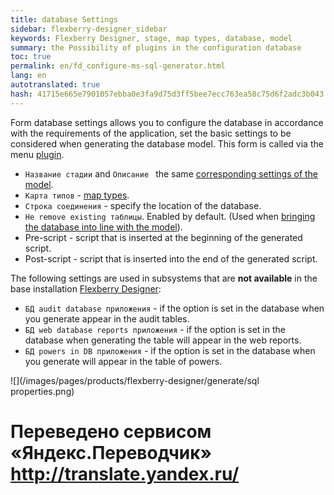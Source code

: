 ```yaml
--- 
title: database Settings 
sidebar: flexberry-designer_sidebar 
keywords: Flexberry Designer, stage, map types, database, model 
summary: the Possibility of plugins in the configuration database 
toc: true 
permalink: en/fd_configure-ms-sql-generator.html 
lang: en 
autotranslated: true 
hash: 41715e665e7901057ebba0e3fa9d75d3ff5bee7ecc763ea58c75d6f2adc3b043 
--- 
```


Form database settings allows you to configure the database in accordance with the requirements of the application, set the basic settings to be considered when generating the database model. This form is called via the menu [plugin](fo_orm-case-plugin.html). 

* `Название стадии` and `Описание ` the same [corresponding settings of the model](fd_project-customization.html). 
* `Карта типов` - [map types](fd_types-map.html). 
* `Строка соединения` - specify the location of the database. 
* `Не remove existing таблицы`. Enabled by default. (Used when [bringing the database into line with the model](fd_matching-db.html)). 
* Pre-script - script that is inserted at the beginning of the generated script. 
* Post-script - script that is inserted into the end of the generated script. 

The following settings are used in subsystems that are __not available__ in the base installation [Flexberry Designer](fd_landing_page.html): 
* `БД audit database приложения` - if the option is set in the database when you generate appear in the audit tables. 
* `БД web database reports приложения` - if the option is set in the database when generating the table will appear in the web reports. 
* `БД powers in DB приложения` - if the option is set in the database when you generate will appear in the table of powers. 

![](/images/pages/products/flexberry-designer/generate/sql properties.png) 



 # Переведено сервисом «Яндекс.Переводчик» http://translate.yandex.ru/